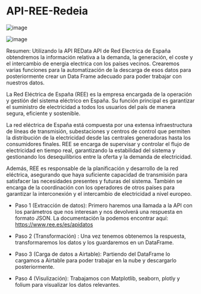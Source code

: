 # API-REE-Redeia






![image](https://github.com/Dande8719/API-REE-Redeia-/assets/103025222/ab6b3223-41dd-4d2c-8152-0c1da8e30af8)






![image](https://github.com/Dande8719/API-REE-Redeia-/assets/103025222/5c4fc708-f427-47b9-b669-19d224b3cfc4)






Resumen:
Utilizando la API REData API de Red Electrica de España obtendremos la información relativa a la demanda, la generación, el coste y el intercambio de energia electrica con los países vecinos. Crearemos varias funciones para la automatización de la descarga de esos datos para posteriormente crear un Data Frame adecuado para poder trabajar con nuestros datos.

La Red Eléctrica de España (REE) es la empresa encargada de la operación y gestión del sistema eléctrico en España. Su función principal es garantizar el suministro de electricidad a todos los usuarios del país de manera segura, eficiente y sostenible.

La red eléctrica de España está compuesta por una extensa infraestructura de líneas de transmisión, subestaciones y centros de control que permiten la distribución de la electricidad desde las centrales generadoras hasta los consumidores finales. REE se encarga de supervisar y controlar el flujo de electricidad en tiempo real, garantizando la estabilidad del sistema y gestionando los desequilibrios entre la oferta y la demanda de electricidad.

Además, REE es responsable de la planificación y desarrollo de la red eléctrica, asegurando que haya suficiente capacidad de transmisión para satisfacer las necesidades presentes y futuras del sistema. También se encarga de la coordinación con los operadores de otros países para garantizar la interconexión y el intercambio de electricidad a nivel europeo.

- Paso 1 (Extracción de datos):
Primero haremos una llamada a la API con los parámetros que nos interesan y nos devolverá una respuesta en formato JSON. La documentación la podemos encontrar aquí: https://www.ree.es/es/apidatos

- Paso 2 (Transformación) :
Una vez tenemos obtenemos la respuesta, transformaremos los datos y los guardaremos en un DataFrame.

- Paso 3 (Carga de datos a Airtable):
Partiendo del DataFrame lo cargamos a Airtable para poder trabajar en la  nube y descargarlo posteriormente.

- Paso 4 (Visulización):
Trabajamos con Matplotlib, seaborn, plotly y folium para visualizar los datos relevantes.
